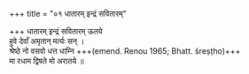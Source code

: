 +++
title = "०१ धातारम् इन्द्रं सवितारम्"

+++
धातारम् इन्द्रं सवितारम् ऊतये  
हुवे देवाँ अमृतान् मर्त्यः सन् ।  
श्रेष्ठे नो वसवो धत्त धाम्नि +++(emend. Renou 1965; Bhatt. śreṣṭho)+++  
मा रधाम द्विषते मो अरातये ॥